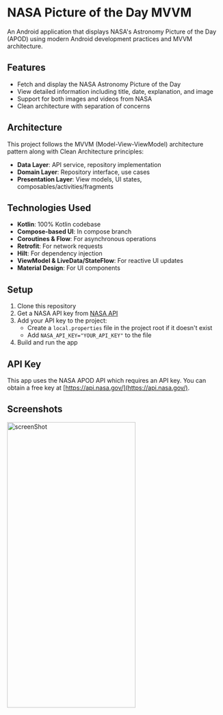 # NASA Picture of the Day MVVM

An Android application that displays NASA's Astronomy Picture of the Day (APOD) using modern Android development practices and MVVM architecture.

## Features

- Fetch and display the NASA Astronomy Picture of the Day
- View detailed information including title, date, explanation, and image
- Support for both images and videos from NASA
- Clean architecture with separation of concerns

## Architecture

This project follows the MVVM (Model-View-ViewModel) architecture pattern along with Clean Architecture principles:

- **Data Layer**: API service, repository implementation
- **Domain Layer**: Repository interface, use cases
- **Presentation Layer**: View models, UI states, composables/activities/fragments

## Technologies Used

- **Kotlin**: 100% Kotlin codebase
- **Compose-based UI**: In compose branch
- **Coroutines & Flow**: For asynchronous operations
- **Retrofit**: For network requests
- **Hilt**: For dependency injection
- **ViewModel & LiveData/StateFlow**: For reactive UI updates
- **Material Design**: For UI components

## Setup

1. Clone this repository
2. Get a NASA API key from [NASA API](https://api.nasa.gov/)
3. Add your API key to the project:
   - Create a `local.properties` file in the project root if it doesn't exist
   - Add `NASA_API_KEY="YOUR_API_KEY"` to the file
4. Build and run the app

## API Key

This app uses the NASA APOD API which requires an API key. You can obtain a free key at [https://api.nasa.gov/](https://api.nasa.gov/).

## Screenshots
<img width="300" height="667" alt="screenShot" src="https://github.com/user-attachments/assets/fe0fae62-fea6-4d0c-86b7-e0e3f8f1b917" />
